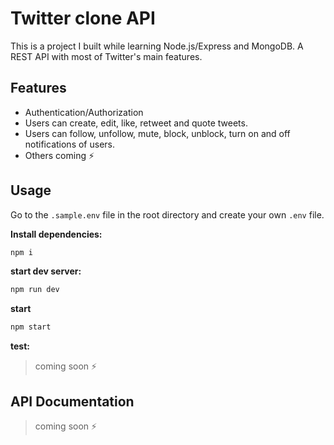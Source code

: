 # Twitter clone API

This is a project I built while learning Node.js/Express and MongoDB. A REST API with most of Twitter's main features.


## Features

- Authentication/Authorization
- Users can create, edit, like, retweet and quote tweets.
- Users can follow, unfollow, mute, block, unblock, turn on and off notifications of users.
- Others coming ⚡

## Usage

Go to the `.sample.env` file in the root directory and create your own `.env` file.

**Install dependencies:**

```bash
npm i
```

**start dev server:** 

```bash
npm run dev
```

**start**

```bash
npm start
```

**test:**

> coming soon ⚡
<!-- ```bash
npm run test
``` -->

## API Documentation

> coming soon ⚡
<!-- add endpoints here -->
